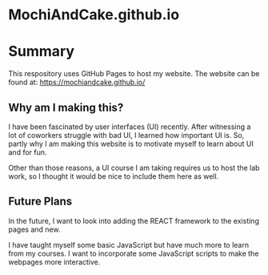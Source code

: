 # MochiAndCake.github.io

<h1>Summary</h1>

This respository uses GitHub Pages to host my website. The website can be found at: https://mochiandcake.github.io/


<h2>Why am I making this?</h2>

I have been fascinated by user interfaces (UI) recently. After witnessing a lot of coworkers struggle with bad UI, I learned how important UI is. So, partly why I am making this website is to motivate myself to learn about UI and for fun.

Other than those reasons, a UI course I am taking requires us to host the lab work, so I thought it would be nice to include them here as well.


<h2>Future Plans</h2>

In the future, I want to look into adding the REACT framework to the existing pages and new.

I have taught myself some basic JavaScript but have much more to learn from my courses. I want to incorporate some JavaScript scripts to make the webpages more interactive.
